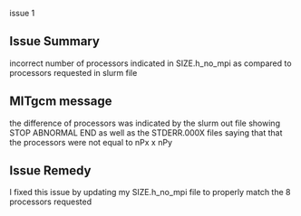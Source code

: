 issue 1
## Issue Summary
incorrect number of processors indicated in SIZE.h_no_mpi as compared to processors requested in slurm file
## MITgcm message
the difference of processors was indicated by the slurm out file showing STOP ABNORMAL END as well as the STDERR.000X files saying that that the processors were not equal to nPx x nPy
## Issue Remedy
I fixed this issue by updating my SIZE.h_no_mpi file to properly match the 8 processors requested
